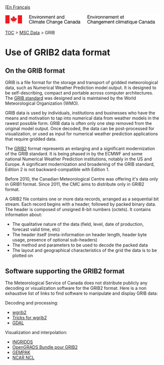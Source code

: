 [[En Français](readme_grib_fr.md)

![ECCC logo](../img_eccc-logo.png)

[TOC](../readme_en.md) > [MSC Data](readme_en.md) > GRIB

# Use of GRIB2 data format

## On the GRIB format

GRIB is a file format for the storage and transport of gridded meteorological data, such as Numerical Weather Prediction model output. It is designed to be self-describing, compact and portable across computer architectures. The [GRIB standard](https://www.wmo.int/pages/prog/www/WDM/Guides/Guide-binary-2.html) was designed and is maintained by the World Meteorological Organization (WMO).

GRIB data is used by individuals, institutions and businesses who have the means and motivation to tap into numerical data from weather models in the rawest possible form. GRIB data is often only one step removed from the original model output. Once decoded, the data can be post-processed for visualization, or used as input for numerical weather prediction applications that require gridded data.

The [GRIB2](https://www.nco.ncep.noaa.gov/pmb/docs/grib2/grib2_doc/) format represents an enlarging and a significant modernization of the GRIB standard. It is being phased in by the ECMWF and some national Numerical Weather Prediction institutions, notably in the US and Europe. A significant modernization and broadening of the GRIB standard, Edition 2 is not backward-compatible with Edition 1.

Before 2010, the Canadian Meteorological Centre was offering it's data only in GRIB1 format. Since 2011, the CMC aims to distribute only in GRIB2 format.

A GRIB2 file contains one or more data records, arranged as a sequential bit stream. Each record begins with a header, followed by packed binary data. The header is composed of unsigned 8-bit numbers (octets). It contains information about:

* The qualitative nature of the data (field, level, date of production, forecast valid time, etc)
* The header itself (meta-information on header length, header byte usage, presence of optional sub-headers)
* The method and parameters to be used to decode the packed data
* The layout and geographical characteristics of the grid the data is to be plotted on

## Software supporting the GRIB2 format

The Meteorological Service of Canada does not distribute publicly any decoding or visualization software for the GRIB2 format. Here is a non exhaustive list of links to find software to manipulate and display GRIB data:

Decoding and processing:
* [wgrib2](https://www.cpc.ncep.noaa.gov/products/wesley/wgrib2/)
* [Tricks for wgrib2](https://ftp.cpc.ncep.noaa.gov/wd51we/wgrib2/tricks.wgrib2)
* [GDAL](https://gdal.org/drivers/raster/grib.html)
    
Visualization and interpolation:
* [INGRIDDS](http://winweather.org/)
* [OpenGRADS Bundle pour GRIB2](http://opengrads.org/doc/bundle/grads/)
* [GEMPAK](https://www.unidata.ucar.edu/software/gempak/)
* [NCAR NCL](http://ngwww.ucar.edu/ncl/)
